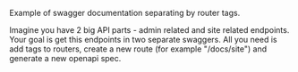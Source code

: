 Example of swagger documentation separating by router tags.

Imagine you have 2 big API parts - admin related and site related endpoints. Your goal is
get this endpoints in two separate swaggers. All you need is add tags to routers, create a 
new route (for example "/docs/site") and generate a new openapi spec.